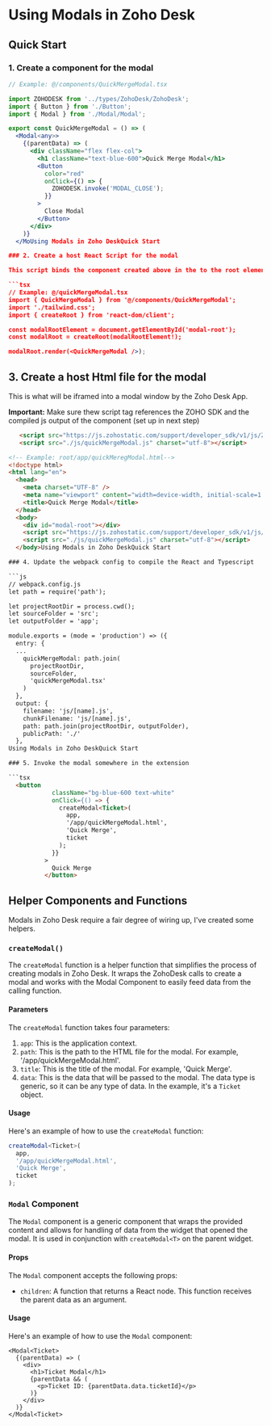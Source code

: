 # Using Modals in Zoho Desk

## Quick Start

### 1. Create a component for the modal

```jsx
// Example: @/components/QuickMergeModal.tsx

import ZOHODESK from '../types/ZohoDesk/ZohoDesk';
import { Button } from './Button';
import { Modal } from './Modal/Modal';

export const QuickMergeModal = () => (
  <Modal<any>>
    {(parentData) => (
      <div className="flex flex-col">
        <h1 className="text-blue-600">Quick Merge Modal</h1>
        <Button
          color="red"
          onClick={() => {
            ZOHODESK.invoke('MODAL_CLOSE');
          }}
        >
          Close Modal
        </Button>
      </div>
    )}
  </MoUsing Modals in Zoho DeskQuick Start

### 2. Create a host React Script for the modal

This script binds the component created above in the to the root element in the html file for the modal (created next)

```tsx
// Example: @/quickMergeModal.tsx
import { QuickMergeModal } from '@/components/QuickMergeModal';
import './tailwind.css';
import { createRoot } from 'react-dom/client';

const modalRootElement = document.getElementById('modal-root');
const modalRoot = createRoot(modalRootElement!);

modalRoot.render(<QuickMergeModal />);
```

## 3. Create a host Html file for the modal

This is what will be iframed into a modal window by the Zoho Desk App.

**Important:** Make sure thew script tag references the ZOHO SDK and the compiled js output of the component (set up in next step)

```html
   <script src="https://js.zohostatic.com/support/developer_sdk/v1/js/ZohoDeskClientSDK.min.js"></script>
   <script src="./js/quickMergeModal.js" charset="utf-8"></script>
```

```html
<!-- Example: root/app/quickMeregModal.html-->
<!doctype html>
<html lang="en">
  <head>
    <meta charset="UTF-8" />
    <meta name="viewport" content="width=device-width, initial-scale=1.0" />
    <title>Quick Merge Modal</title>
  </head>
  <body>
    <div id="modal-root"></div>
    <script src="https://js.zohostatic.com/support/developer_sdk/v1/js/ZohoDeskClientSDK.min.js"></script>
    <script src="./js/quickMergeModal.js" charset="utf-8"></script>
  </body>Using Modals in Zoho DeskQuick Start

### 4. Update the webpack config to compile the React and Typescript

```js
// webpack.config.js
let path = require('path');

let projectRootDir = process.cwd();
let sourceFolder = 'src';
let outputFolder = 'app';

module.exports = (mode = 'production') => ({
  entry: {
  ...
    quickMergeModal: path.join(
      projectRootDir,
      sourceFolder,
      'quickMergeModal.tsx'
    )
  },
  output: {
    filename: 'js/[name].js',
    chunkFilename: 'js/[name].js',
    path: path.join(projectRootDir, outputFolder),
    publicPath: './'
  },
Using Modals in Zoho DeskQuick Start

### 5. Invoke the modal somewhere in the extension

```tsx
  <button
            className="bg-blue-600 text-white"
            onClick={() => {
              createModal<Ticket>(
                app,
                '/app/quickMergeModal.html',
                'Quick Merge',
                ticket
              );
            }}
          >
            Quick Merge
          </button>
```

## Helper Components and Functions

Modals in Zoho Desk require a fair degree of wiring up, I've created some helpers.

### `createModal()`

The `createModal` function is a helper function that simplifies the process of creating modals in Zoho Desk. It wraps the ZohoDesk calls to create a modal and works with the Modal Component to easily feed data from the calling function.

#### Parameters

The `createModal` function takes four parameters:

1. `app`: This is the application context.
2. `path`: This is the path to the HTML file for the modal. For example, '/app/quickMergeModal.html'.
3. `title`: This is the title of the modal. For example, 'Quick Merge'.
4. `data`: This is the data that will be passed to the modal. The data type is generic, so it can be any type of data. In the example, it's a `Ticket` object.

#### Usage

Here's an example of how to use the `createModal` function:

```ts
createModal<Ticket>(
  app,
  '/app/quickMergeModal.html',
  'Quick Merge',
  ticket
);
```

### `Modal` Component

The `Modal` component is a generic component that wraps the provided content and allows for handling of data from the widget that opened the modal. It is used in conjunction with `createModal<T>` on the parent widget.

#### Props

The `Modal` component accepts the following props:

- `children`: A function that returns a React node. This function receives the parent data as an argument.

#### Usage

Here's an example of how to use the `Modal` component:

```tsx
<Modal<Ticket>
  {(parentData) => (
    <div>
      <h1>Ticket Modal</h1>
      {parentData && (
        <p>Ticket ID: {parentData.data.ticketId}</p>
      )}
    </div>
  )}
</Modal<Ticket>
```

